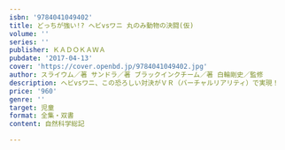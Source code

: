 ```yaml
---
isbn: '9784041049402'
title: どっちが強い!? ヘビvsワニ 丸のみ動物の決闘(仮)
volume: ''
series: ''
publisher: ＫＡＤＯＫＡＷＡ
pubdate: '2017-04-13'
cover: 'https://cover.openbd.jp/9784041049402.jpg'
author: スライウム／著 サンドラ／著 ブラックインクチーム／著 白輪剛史／監修
description: ヘビvsワニ、この恐ろしい対決がＶＲ（バーチャルリアリティ）で実現！
price: '960'
genre: ''
target: 児童
format: 全集・双書
content: 自然科学総記

---
```

